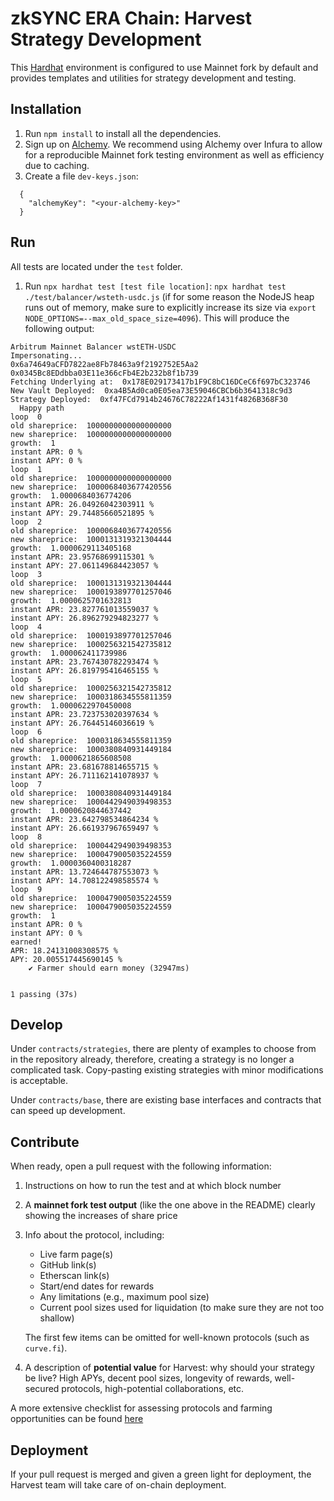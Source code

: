 # zkSYNC ERA Chain: Harvest Strategy Development

This [Hardhat](https://hardhat.org/) environment is configured to use Mainnet fork by default and provides templates and utilities for strategy development and testing.

## Installation

1. Run `npm install` to install all the dependencies.
2. Sign up on [Alchemy](https://dashboard.alchemyapi.io/signup/). We recommend using Alchemy over Infura to allow for a reproducible
Mainnet fork testing environment as well as efficiency due to caching.
3. Create a file `dev-keys.json`:
  ```
    {
      "alchemyKey": "<your-alchemy-key>"
    }
  ```

## Run

All tests are located under the `test` folder.

1. Run `npx hardhat test [test file location]`: `npx hardhat test ./test/balancer/wsteth-usdc.js` (if for some reason the NodeJS heap runs out of memory, make sure to explicitly increase its size via `export NODE_OPTIONS=--max_old_space_size=4096`). This will produce the following output:
  ```
  Arbitrum Mainnet Balancer wstETH-USDC
Impersonating...
0x6a74649aCFD7822ae8Fb78463a9f2192752E5Aa2
0x0345Bc8EDdbba03E11e366cFb4E2b232b8f1b739
Fetching Underlying at:  0x178E029173417b1F9C8bC16DCeC6f697bC323746
New Vault Deployed:  0xa4B5Ad0ca0E05ea73E59046CBCb6b3641318c9d3
Strategy Deployed:  0xf47FCd7914b24676C78222Af1431f4826B368F30
    Happy path
loop  0
old shareprice:  1000000000000000000
new shareprice:  1000000000000000000
growth:  1
instant APR: 0 %
instant APY: 0 %
loop  1
old shareprice:  1000000000000000000
new shareprice:  1000068403677420556
growth:  1.0000684036774206
instant APR: 26.04926042303911 %
instant APY: 29.74485660521895 %
loop  2
old shareprice:  1000068403677420556
new shareprice:  1000131319321304444
growth:  1.0000629113405168
instant APR: 23.95768699115301 %
instant APY: 27.061149684423057 %
loop  3
old shareprice:  1000131319321304444
new shareprice:  1000193897701257046
growth:  1.0000625701632813
instant APR: 23.827761013559037 %
instant APY: 26.896279294823277 %
loop  4
old shareprice:  1000193897701257046
new shareprice:  1000256321542735812
growth:  1.000062411739986
instant APR: 23.767430782293474 %
instant APY: 26.819795416465155 %
loop  5
old shareprice:  1000256321542735812
new shareprice:  1000318634555811359
growth:  1.0000622970450008
instant APR: 23.723753020397634 %
instant APY: 26.76445146036619 %
loop  6
old shareprice:  1000318634555811359
new shareprice:  1000380840931449184
growth:  1.0000621865608508
instant APR: 23.681678814655715 %
instant APY: 26.711162141078937 %
loop  7
old shareprice:  1000380840931449184
new shareprice:  1000442949039498353
growth:  1.0000620844637442
instant APR: 23.642798534864234 %
instant APY: 26.661937967659497 %
loop  8
old shareprice:  1000442949039498353
new shareprice:  1000479005035224559
growth:  1.0000360400318287
instant APR: 13.724644787553073 %
instant APY: 14.708122498585574 %
loop  9
old shareprice:  1000479005035224559
new shareprice:  1000479005035224559
growth:  1
instant APR: 0 %
instant APY: 0 %
earned!
APR: 18.24131008308575 %
APY: 20.005517445690145 %
      ✔ Farmer should earn money (32947ms)


  1 passing (37s)
  ```

## Develop

Under `contracts/strategies`, there are plenty of examples to choose from in the repository already, therefore, creating a strategy is no longer a complicated task. Copy-pasting existing strategies with minor modifications is acceptable.

Under `contracts/base`, there are existing base interfaces and contracts that can speed up development.

## Contribute

When ready, open a pull request with the following information:
1. Instructions on how to run the test and at which block number
2. A **mainnet fork test output** (like the one above in the README) clearly showing the increases of share price
3. Info about the protocol, including:
   - Live farm page(s)
   - GitHub link(s)
   - Etherscan link(s)
   - Start/end dates for rewards
   - Any limitations (e.g., maximum pool size)
   - Current pool sizes used for liquidation (to make sure they are not too shallow)

   The first few items can be omitted for well-known protocols (such as `curve.fi`).

5. A description of **potential value** for Harvest: why should your strategy be live? High APYs, decent pool sizes, longevity of rewards, well-secured protocols, high-potential collaborations, etc.

A more extensive checklist for assessing protocols and farming opportunities can be found [here](https://www.notion.so/harvestfinance/Farm-ops-check-list-7cd2e0d9da364252ac465cb8a176f0e0)

## Deployment

If your pull request is merged and given a green light for deployment, the Harvest team will take care of on-chain deployment.
